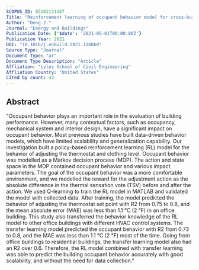 ```yaml
---
SCOPUS_ID: 85102131487
Title: "Reinforcement learning of occupant behavior model for cross-building transfer learning to various HVAC control systems"
Author: "Deng Z."
Journal: "Energy and Buildings"
Publication Date: {'$date': '2021-05-01T00:00:00Z'}
Publication Year: 2021
DOI: "10.1016/j.enbuild.2021.110860"
Source Type: "Journal"
Document Type: "ar"
Document Type Description: "Article"
Affliation: "Lyles School of Civil Engineering"
Affliation Country: "United States"
Cited by count: 43
---
```


## Abstract
"Occupant behavior plays an important role in the evaluation of building performance. However, many contextual factors, such as occupancy, mechanical system and interior design, have a significant impact on occupant behavior. Most previous studies have built data-driven behavior models, which have limited scalability and generalization capability. Our investigation built a policy-based reinforcement learning (RL) model for the behavior of adjusting the thermostat and clothing level. Occupant behavior was modelled as a Markov decision process (MDP). The action and state space in the MDP contained occupant behavior and various impact parameters. The goal of the occupant behavior was a more comfortable environment, and we modelled the reward for the adjustment action as the absolute difference in the thermal sensation vote (TSV) before and after the action. We used Q-learning to train the RL model in MATLAB and validated the model with collected data. After training, the model predicted the behavior of adjusting the thermostat set point with R2 from 0.75 to 0.8, and the mean absolute error (MAE) was less than 1.1 °C (2 °F) in an office building. This study also transferred the behavior knowledge of the RL model to other office buildings with different HVAC control systems. The transfer learning model predicted the occupant behavior with R2 from 0.73 to 0.8, and the MAE was less than 1.1 °C (2 °F) most of the time. Going from office buildings to residential buildings, the transfer learning model also had an R2 over 0.6. Therefore, the RL model combined with transfer learning was able to predict the building occupant behavior accurately with good scalability, and without the need for data collection."
